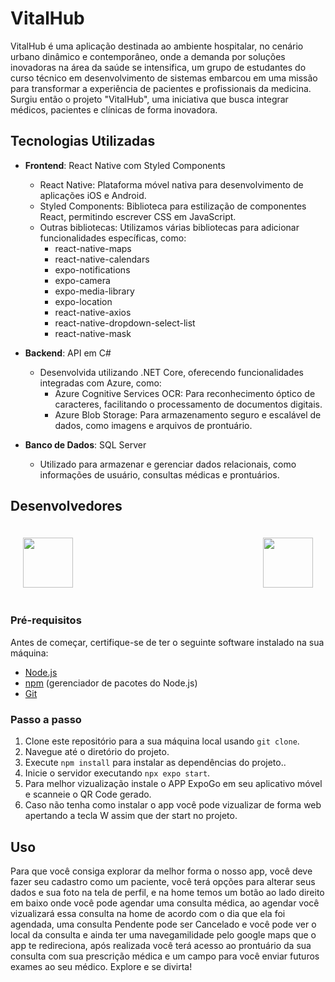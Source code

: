 
# VitalHub
VitalHub é uma aplicação destinada ao ambiente hospitalar, no cenário urbano dinâmico e contemporâneo, onde a demanda por soluções inovadoras na área da saúde se intensifica, um grupo de estudantes do curso técnico em desenvolvimento de sistemas embarcou em uma missão para transformar a experiência de pacientes e profissionais da medicina. Surgiu então o projeto "VitalHub", uma iniciativa que busca integrar médicos, pacientes e clínicas de forma inovadora.

## Tecnologias Utilizadas

- **Frontend**: React Native com Styled Components
  - React Native: Plataforma móvel nativa para desenvolvimento de aplicações iOS e Android.
  - Styled Components: Biblioteca para estilização de componentes React, permitindo escrever CSS em JavaScript.
  - Outras bibliotecas: Utilizamos várias bibliotecas para adicionar funcionalidades específicas, como:
    - react-native-maps
    - react-native-calendars
    - expo-notifications
    - expo-camera
    - expo-media-library
    - expo-location
    - react-native-axios
    - react-native-dropdown-select-list
    - react-native-mask

- **Backend**: API em C#
  - Desenvolvida utilizando .NET Core, oferecendo funcionalidades integradas com Azure, como:
    - Azure Cognitive Services OCR: Para reconhecimento óptico de caracteres, facilitando o processamento de documentos digitais.
    - Azure Blob Storage: Para armazenamento seguro e escalável de dados, como imagens e arquivos de prontuário.

- **Banco de Dados**: SQL Server
  - Utilizado para armazenar e gerenciar dados relacionais, como informações de usuário, consultas médicas e prontuários.

## Desenvolvedores
<div style="display: flex; flex-direction: wrap; justify-content: space-between; gap: 20px; padding: 20px;">
    <a href="https://github.com/enzoquarelo" target="_blank">
      <img src="./re" width="80px" height="80px">
    </a>
      <a href="https://github.com/enzoquarelo" target="_blank">
      <img src="./readme/assets/images/colaborador - enzoquarelo.jpg" width="80px" height="80px">
    </a>
</div>

### Pré-requisitos

Antes de começar, certifique-se de ter o seguinte software instalado na sua máquina:
- [Node.js](https://nodejs.org/)
- [npm](https://www.npmjs.com/get-npm) (gerenciador de pacotes do Node.js)
- [Git](https://git-scm.com/downloads)

### Passo a passo

1. Clone este repositório para a sua máquina local usando `git clone`.
2. Navegue até o diretório do projeto.
3. Execute `npm install` para instalar as dependências do projeto..
4. Inicie o servidor executando `npx expo start`.
5. Para melhor vizualização instale o APP ExpoGo em seu aplicativo móvel e scanneie o QR Code gerado.
6. Caso não tenha como instalar o app você pode vizualizar de forma web apertando a tecla W assim que der start no projeto.

## Uso

Para que você consiga explorar da melhor forma o nosso app, você deve fazer seu cadastro como um paciente, você terá opções para alterar seus dados e sua foto na tela de perfil, e na home temos um botão ao lado direito em baixo onde você pode agendar uma consulta médica, ao agendar você vizualizará essa consulta na home de acordo com o dia que ela foi agendada, uma consulta Pendente pode ser Cancelado e você pode ver o local da consulta e ainda ter uma navegamilidade pelo google maps que o app te redireciona, após realizada você terá acesso ao prontuário da sua consulta com sua prescrição médica e um campo para você enviar futuros exames ao seu médico. Explore e se divirta!
